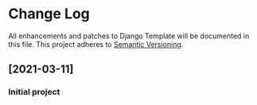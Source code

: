 # Change Log
All enhancements and patches to Django Template will be documented in this file.
This project adheres to [Semantic Versioning](http://semver.org/).

## [2021-03-11]
### Initial project